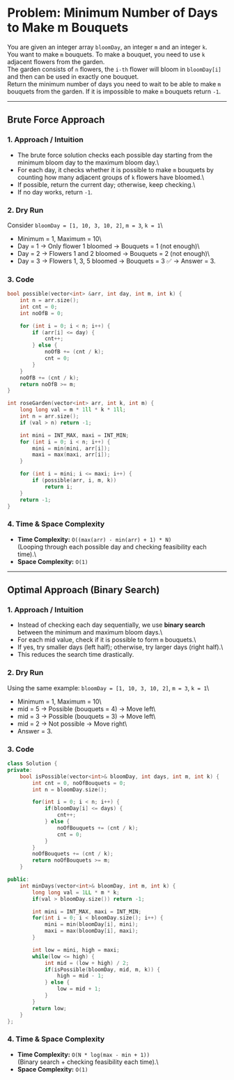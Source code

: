 # Problem: Minimum Number of Days to Make m Bouquets

You are given an integer array `bloomDay`, an integer `m` and an integer
`k`.\
You want to make `m` bouquets. To make a bouquet, you need to use `k`
adjacent flowers from the garden.\
The garden consists of `n` flowers, the `i-th` flower will bloom in
`bloomDay[i]` and then can be used in exactly one bouquet.\
Return the minimum number of days you need to wait to be able to make
`m` bouquets from the garden. If it is impossible to make `m` bouquets
return `-1`.

------------------------------------------------------------------------

## Brute Force Approach

### 1. Approach / Intuition

-   The brute force solution checks each possible day starting from the
    minimum bloom day to the maximum bloom day.\
-   For each day, it checks whether it is possible to make `m` bouquets
    by counting how many adjacent groups of `k` flowers have bloomed.\
-   If possible, return the current day; otherwise, keep checking.\
-   If no day works, return `-1`.

### 2. Dry Run

Consider `bloomDay = [1, 10, 3, 10, 2]`, `m = 3`, `k = 1`\
- Minimum = 1, Maximum = 10\
- Day = 1 → Only flower 1 bloomed → Bouquets = 1 (not enough)\
- Day = 2 → Flowers 1 and 2 bloomed → Bouquets = 2 (not enough)\
- Day = 3 → Flowers 1, 3, 5 bloomed → Bouquets = 3 ✅ → Answer = 3.

### 3. Code

``` cpp
bool possible(vector<int> &arr, int day, int m, int k) {
    int n = arr.size();
    int cnt = 0;
    int noOfB = 0;

    for (int i = 0; i < n; i++) {
        if (arr[i] <= day) {
            cnt++;
        } else {
            noOfB += (cnt / k);
            cnt = 0;
        }
    }
    noOfB += (cnt / k);
    return noOfB >= m;
}

int roseGarden(vector<int> arr, int k, int m) {
    long long val = m * 1ll * k * 1ll;
    int n = arr.size();
    if (val > n) return -1;

    int mini = INT_MAX, maxi = INT_MIN;
    for (int i = 0; i < n; i++) {
        mini = min(mini, arr[i]);
        maxi = max(maxi, arr[i]);
    }

    for (int i = mini; i <= maxi; i++) {
        if (possible(arr, i, m, k))
            return i;
    }
    return -1;
}
```

### 4. Time & Space Complexity

-   **Time Complexity:** `O((max(arr) - min(arr) + 1) * N)`\
    (Looping through each possible day and checking feasibility each
    time).\
-   **Space Complexity:** `O(1)`

------------------------------------------------------------------------

## Optimal Approach (Binary Search)

### 1. Approach / Intuition

-   Instead of checking each day sequentially, we use **binary search**
    between the minimum and maximum bloom days.\
-   For each mid value, check if it is possible to form `m` bouquets.\
-   If yes, try smaller days (left half); otherwise, try larger days
    (right half).\
-   This reduces the search time drastically.

### 2. Dry Run

Using the same example: `bloomDay = [1, 10, 3, 10, 2]`, `m = 3`,
`k = 1`\
- Minimum = 1, Maximum = 10\
- mid = 5 → Possible (bouquets = 4) → Move left\
- mid = 3 → Possible (bouquets = 3) → Move left\
- mid = 2 → Not possible → Move right\
- Answer = 3.

### 3. Code

``` cpp
class Solution {
private:
    bool isPossible(vector<int>& bloomDay, int days, int m, int k) {
        int cnt = 0, noOfBouquets = 0;
        int n = bloomDay.size();

        for(int i = 0; i < n; i++) {
            if(bloomDay[i] <= days) {
                cnt++;
            } else {
                noOfBouquets += (cnt / k);
                cnt = 0;
            }
        }
        noOfBouquets += (cnt / k);
        return noOfBouquets >= m;
    }

public:
    int minDays(vector<int>& bloomDay, int m, int k) {
        long long val = 1LL * m * k;
        if(val > bloomDay.size()) return -1;

        int mini = INT_MAX, maxi = INT_MIN;
        for(int i = 0; i < bloomDay.size(); i++) {
            mini = min(bloomDay[i], mini);
            maxi = max(bloomDay[i], maxi);
        }

        int low = mini, high = maxi;
        while(low <= high) {
            int mid = (low + high) / 2;
            if(isPossible(bloomDay, mid, m, k)) {
                high = mid - 1;
            } else {
                low = mid + 1;
            }
        }
        return low;
    }
};
```

### 4. Time & Space Complexity

-   **Time Complexity:** `O(N * log(max - min + 1))`\
    (Binary search + checking feasibility each time).\
-   **Space Complexity:** `O(1)`
